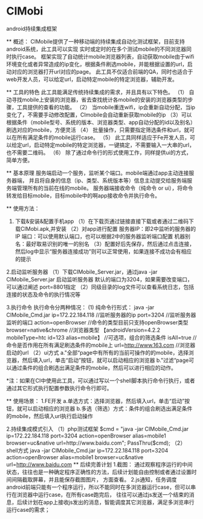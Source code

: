 CIMobi
======

android持续集成框架


** 概述：
CIMobile提供了一种移动端的持续集成自动化测试框架，目前支持android系统，此工具可以实现 实时或定时的在多个测试mobile的不同浏览器同时执行case。
框架实现了自动统计mobile浏览器列表，自动获取mobile由于wifi环境变化或者异常造成的ip变化，根据条件刷选mobile，并能根据设置的url，启动对应的浏览器打开url对应的page。
此工具不仅适合前端的QA，同时也适合于web开发人员，可以给定url，启动特定mobile的特定浏览器，辅助开发。


** 工具的特色
  此工具能满足传统持续集成的需求，并且具有以下特色。
  （1） 自动寻找mobile上安装的浏览器，省去查找统计各mobile的安装的浏览器类型的步骤，工具提供的查看的功能。
  （2） 当mobile重连wifi，ip会重新自动分配，当ip变化了，不需要手动修改配置，CImobile会自动重新获取mobile的ip
  （3）可以根据条件（mobile型号、系统的版本、浏览器类型、app自动分配的id以及别名）刷选对应的mobile，方便灵活
  （4） 批量操作，只需要指定筛选条件和url，就可以在所有满足条件的mobile运行case。
  （5） 此工具同样适应于Fe开发人员，可以给定url，启动特定mobile的特定浏览器，一键搞定，不需要输入一大串的url，也不需要二维码。
  （6） 除了通过命令行的形式使用工作，同样提供ui的方式，简单方便。

** 基本原理
    服务端启动一个服务，监听某个端口。mobile端通过app主动连接服务器端，
    并且将自身的信息（ip、类型、系统版本等）信息主动提交给服务端服务端管理所有的当前在线的mobile。
    服务器端接收命令（纯命令 or ui），将命令转发给目标mobile，目标mobile中的啊app接收命令并执行命令。

** 使用方法：

1. 下载&安装&配置手机app
    （1）在下载页通过链接直接下载或者通过二维码下载CIMobi.apk,并安装
    （2）对app进行配置
         服务器IP：即2中监听的服务器的IP
         端口：可以使用默认端口，也可以根据2中的服务器监听端口配置
         机器别名：最好取易识别的唯一的别名
    （3）配置好后先保存，然后通过点击连接，然后log中显示“服务器连接成功”则可以正常使用，如果连接不成功会有相应的提示

2.启动监听服务器
     （1）下载CIMobile_Server.jar，通过java -jar CIMobile_Server.jar 启动监听服务器
          默认的端口为3204，如果需要改变端口，可以通过阐述 port=8801指定
     （2）同级目录的log文件可以查看系统日志，包括连接的状态及命令的执行情况等

3.执行命令
  执行命令分两种情况：
  (1) 纯命令行形式：
      java -jar CIMobile_Cmd.jar
            ip=172.22.184.118       //监听服务器的ip
            port=3204               //监听服务器监听的端口
            action=openBrowser      //命令的类型目前只支持openBrowser类型
            browser=native&chrome   //浏览器类型
           【androidVersion=4.2.2 mobileType=htc  id=123 alias=mobile】 //可选项，组合的筛选条件
            isAll=true              //命令是否作用在所有满足刷选条件的mobile上
            url=http://www.163.com  //浏览器启动的url
  （2）ui方式
      a."全部“page中有所有的当前可操作的的mobile，选择浏览器，然后填入url，单击“启动”按钮，就可以启动相应的浏览器
      b."过滤“page可以通过条件的组合刷选出满足条件的mobile，然后可以进行相应的动作。

  *注：如果在CI中使用此工具，可以通过写以一个shell脚本执行命令行执行，或者通过其它形式执行配置参数执行命令行即可。

** 使用场景：
   1.FE开发
    a.单选方式：选择浏览器，然后填入url，单击“启动”按钮，就可以启动相应的浏览器
    b.多选（筛选）方式：条件的组合刷选出满足条件的mobile，然后填入url执行启动操作

   2.持续集成模式引入
     （1）php测试框架
       $cmd = "java -jar CIMobile_Cmd.jar ip=172.22.184.118 port=3204 action=openBrowser alias=mobile1  browser=uc&native url=http://www.baidu.com";
        PassThru($cmd);
     （2）shell方式
java -jar CIMobile_Cmd.jar ip=172.22.184.118 port=3204 action=openBrowser alias=mobile1  browser=uc&native url=http://www.baidu.com
  ** 后续完善计划
  1.截图：
     通过观察程序运行的中间状态，往往也是一种确定程序正确性的方法，后续计划能自由控制或者通过设置时间间隔截取屏幕，并且能保存截图图片，
     方面查看。
  2.js通知，任务调度
     android前端只能有一个程序运行，所以不能同时在多浏览器运行case，但可以串行在浏览器中运行case，在所有case跑完后，
     往往可以通过js发送一个结束的消息，后续计划在app上接收js发出的消息，智能调度其它浏览器，满足多浏览串行运行case的需求；